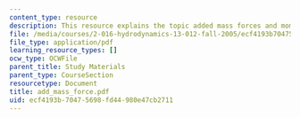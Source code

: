 ```yaml
---
content_type: resource
description: This resource explains the topic added mass forces and moments.
file: /media/courses/2-016-hydrodynamics-13-012-fall-2005/ecf4193b70475698fd44980e47cb2711_add_mass_force.pdf
file_type: application/pdf
learning_resource_types: []
ocw_type: OCWFile
parent_title: Study Materials
parent_type: CourseSection
resourcetype: Document
title: add_mass_force.pdf
uid: ecf4193b-7047-5698-fd44-980e47cb2711
---
```

